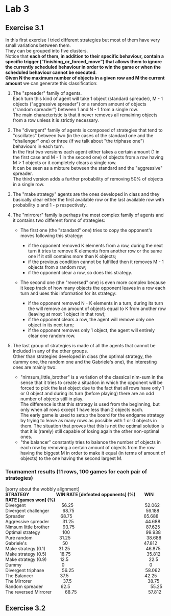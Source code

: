 # Lab 3
## Exercise 3.1
In this first exercise I tried different strategies but most of them have very small variations between them. \
They can be grouped into five clusters. \
Notice that **each of them, in addition to their specific behaviour, contain a specific trigger ("finishing_or_forced_move") that allows them to ignore the currently scheduled behaviour in order to win the game or when the scheduled behaviour cannot be executed**. \
**Given N the maximum number of objects in a given row and M the current amount** we can generate this classification:
1. The "spreader" family of agents. \
Each turn this kind of agent will take 1 object (standard spreader), M - 1 objects ("aggressive spreader") or a random amount of objects ("random spreader") between 1 and N - 1 from a single row. \
The main characteristic is that it never removes all remaining objects from a row unless it is strictly necessary.
2. The "divergent" family of agents is composed of strategies that tend to "oscillates" between two (in the cases of the standard one and the "challenger" one) or three (if we talk about "the triphase one") behaviours in each turn. \
In the first two versions each agent either takes a certain amount (1 in the first case and M - 1 in the second one) of objects from a row having M > 1 objects or it completely clears a single row. \
It can be seen as a mixture between the standard and the "aggressive" spreader. \
The third version adds a further probability of removing 50% of objects in a single row.
3. The "make strategy" agents are the ones developed in class and they basically clear either the first available row or the last available row with probability p and 1 - p respectively.
4. The "mirrorer" family is perhaps the most complex family of agents and it contains two different forms of strategies:

   * The first one (the "standard" one) tries to copy the opponent's moves following this strategy:
   
      * if the opponent removed K elements from a row, during the next turn it tries to remove K elements from another row or the same one if it still contains more than K objects;
      * if the previous condition cannot be fulfilled then it removes M - 1 objects from a random row;
      * if the opponent clear a row, so does this strategy.
   * The second one (the "reversed" one) is even more complex because it keep track of how many objects the opponent leaves in a row each turn and uses this information for its strategy:
   
      * if the opponent removed N - K elements in a turn, during its turn the will remove an amount of objects equal to K from another row (leaving at most 1 object in that row);
      * if the opponent clears a row, the agent will remove only one object in its next turn;
      * if the opponent removes only 1 object, the agent will entirely clear one random row.
5. The last group of strategies is made of all the agents that cannot be included in any of the other groups.\
Other than strategies developed in class (the optimal strategy, the dummy one, the random one and the Gabriele's one), the interesting ones are mainly two:

   * "nimsum_little_brother" is a variation of the classical nim-sum in the sense that it tries to create a situation in which the opponent will be forced to pick the last object due to the fact that all rows have only 1 or 0 object and during its turn (before playing) there are an odd number of objects still in play. \
   The difference is that this strategy is used from the beginning, but only when all rows except 1 have less than 2 objects each. \
   The early game is used to setup the board for the endgame strategy by trying to leave as many rows as possible with 1 or 0 objects in them.
   The situation that proves that this is not the optimal solution is that it is (rarely) still capable of losing again the other non-optimal ones. 
   * "the balancer" constantly tries to balance the number of objects in each row by removing a certain amount of objects from the row having the biggest M in order to make it equal (in terms of amount of objects) to the one having the second largest M.
### Tournament results (11 rows, 100 games for each pair of strategies)
[sorry about the wobbly alignment]\
**STRATEGY&emsp;&emsp;&emsp;&emsp;&emsp;&emsp;WIN RATE [defeated opponents] (%)&emsp;&emsp;WIN RATE [games won] (%)** \
Divergent&emsp;&emsp;&emsp;&emsp;&emsp;&emsp;&emsp;&emsp;56.25&emsp;&emsp;&emsp;&emsp;&emsp;&emsp;&emsp;&emsp;&emsp;&emsp;&emsp;&emsp;&emsp;&emsp;&emsp;&emsp;52.062\
Divergent challenger&emsp;&emsp;&emsp;68.75&emsp;&emsp;&emsp;&emsp;&emsp;&emsp;&emsp;&emsp;&emsp;&emsp;&emsp;&emsp;&emsp;&emsp;&emsp;&emsp;56.188\
Spreader&emsp;&emsp;&emsp;&emsp;&emsp;&emsp;&emsp;&emsp;68.75&emsp;&emsp;&emsp;&emsp;&emsp;&emsp;&emsp;&emsp;&emsp;&emsp;&emsp;&emsp;&emsp;&emsp;&emsp;&emsp;65.688\
Aggressive spreader&emsp;&emsp;&emsp;31.25&emsp;&emsp;&emsp;&emsp;&emsp;&emsp;&emsp;&emsp;&emsp;&emsp;&emsp;&emsp;&emsp;&emsp;&emsp;&emsp;44.688\
Nimsum little brother&emsp;&emsp;&emsp;93.75&emsp;&emsp;&emsp;&emsp;&emsp;&emsp;&emsp;&emsp;&emsp;&emsp;&emsp;&emsp;&emsp;&emsp;&emsp;&emsp;87.625\
Optimal strategy&emsp;&emsp;&emsp;&emsp;&emsp;100&emsp;&emsp;&emsp;&emsp;&emsp;&emsp;&emsp;&emsp;&emsp;&emsp;&emsp;&emsp;&emsp;&emsp;&emsp;&emsp;&emsp;99.938\
Pure random&emsp;&emsp;&emsp;&emsp;&emsp;&emsp;31.25&emsp;&emsp;&emsp;&emsp;&emsp;&emsp;&emsp;&emsp;&emsp;&emsp;&emsp;&emsp;&emsp;&emsp;&emsp;&emsp;&emsp;38.688\
Gabriele's&emsp;&emsp;&emsp;&emsp;&emsp;&emsp;&emsp;&emsp;50&emsp;&emsp;&emsp;&emsp;&emsp;&emsp;&emsp;&emsp;&emsp;&emsp;&emsp;&emsp;&emsp;&emsp;&emsp;&emsp;&emsp;47.812\
Make strategy (0.1)&emsp;&emsp;&emsp;31.25&emsp;&emsp;&emsp;&emsp;&emsp;&emsp;&emsp;&emsp;&emsp;&emsp;&emsp;&emsp;&emsp;&emsp;&emsp;&emsp;&emsp;46.875\
Make strategy (0.5)&emsp;&emsp;&emsp;18.75&emsp;&emsp;&emsp;&emsp;&emsp;&emsp;&emsp;&emsp;&emsp;&emsp;&emsp;&emsp;&emsp;&emsp;&emsp;&emsp;&emsp;35.812\
Make strategy (0.9)&emsp;&emsp;&emsp;12.5&emsp;&emsp;&emsp;&emsp;&emsp;&emsp;&emsp;&emsp;&emsp;&emsp;&emsp;&emsp;&emsp;&emsp;&emsp;&emsp;&emsp;&emsp;22.5\
Dummy&emsp;&emsp;&emsp;&emsp;&emsp;&emsp;&emsp;&emsp;&emsp;0&emsp;&emsp;&emsp;&emsp;&emsp;&emsp;&emsp;&emsp;&emsp;&emsp;&emsp;&emsp;&emsp;&emsp;&emsp;&emsp;&emsp;&emsp;&emsp;0\
Divergent triphase&emsp;&emsp;&emsp;&emsp;56.25&emsp;&emsp;&emsp;&emsp;&emsp;&emsp;&emsp;&emsp;&emsp;&emsp;&emsp;&emsp;&emsp;&emsp;&emsp;&emsp;58.062\
The Balancer&emsp;&emsp;&emsp;&emsp;&emsp;&emsp;37.5&emsp;&emsp;&emsp;&emsp;&emsp;&emsp;&emsp;&emsp;&emsp;&emsp;&emsp;&emsp;&emsp;&emsp;&emsp;&emsp;&emsp;42.25\
The Mirrorer&emsp;&emsp;&emsp;&emsp;&emsp;&emsp;&emsp;37.5&emsp;&emsp;&emsp;&emsp;&emsp;&emsp;&emsp;&emsp;&emsp;&emsp;&emsp;&emsp;&emsp;&emsp;&emsp;&emsp;&emsp;38.75\
Random spreader&emsp;&emsp;&emsp;&emsp;62.5&emsp;&emsp;&emsp;&emsp;&emsp;&emsp;&emsp;&emsp;&emsp;&emsp;&emsp;&emsp;&emsp;&emsp;&emsp;&emsp;&emsp;&emsp;55.25\
The reversed Mirrorer&emsp;&emsp;&emsp;68.75&emsp;&emsp;&emsp;&emsp;&emsp;&emsp;&emsp;&emsp;&emsp;&emsp;&emsp;&emsp;&emsp;&emsp;&emsp;&emsp;57.812


## Exercise 3.2
